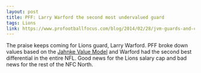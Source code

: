 ```yaml
---
layout: post
title: PFF: Larry Warford the second most undervalued guard
tags: Lions
link: https://www.profootballfocus.com/blog/2014/02/28/jvm-guards-and-centers/?utm_source=feedly&utm_reader=feedly&utm_medium=rss&utm_campaign=jvm-guards-and-centers
---
```


The praise keeps coming for Lions guard, Larry Warford.  PFF broke down values based on the [Jahnke Value Model](https://www.profootballfocus.com/blog/2014/02/24/jahnke-value-model-primer/) and Warford had the second best differential in the entire NFL.  Good news for the Lions salary cap and bad news for the rest of the NFC North.
